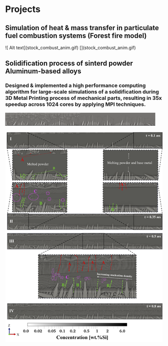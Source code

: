 <h1>Projects</h1>

<h2>Simulation of heat & mass transfer in particulate fuel combustion systems (Forest fire model)</h2>
![ Alt text](stock_combust_anim.gif) [](stock_combust_anim.gif)


## Solidification process of sinterd powder Aluminum-based alloys
### Designed & implemented a high performance computing algorithm for large-scale simulations of a solidification during 3D Metal Printing process of mechanical parts, resulting in 35x speedup across 1024 cores by applying MPI techniques.

![ Alt text](3D_printing.gif) [](3D_printing.gif)

<img src="./cover_photo.png">

